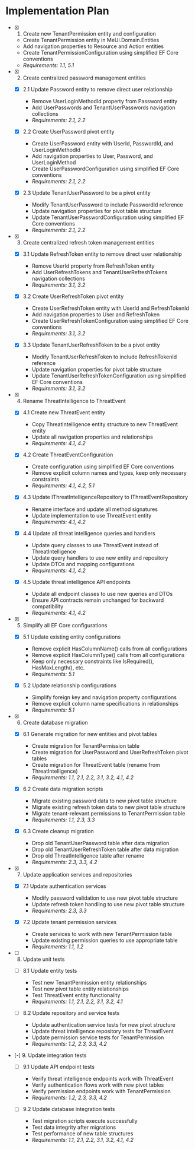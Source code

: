 # Implementation Plan

- [x] 1. Create new TenantPermission entity and configuration

  - Create TenantPermission entity in MeUi.Domain.Entities
  - Add navigation properties to Resource and Action entities
  - Create TenantPermissionConfiguration using simplified EF Core conventions
  - _Requirements: 1.1, 5.1_

- [x] 2. Create centralized password management entities

  - [x] 2.1 Update Password entity to remove direct user relationship

    - Remove UserLoginMethodId property from Password entity
    - Add UserPasswords and TenantUserPasswords navigation collections
    - _Requirements: 2.1, 2.2_

  - [x] 2.2 Create UserPassword pivot entity

    - Create UserPassword entity with UserId, PasswordId, and UserLoginMethodId
    - Add navigation properties to User, Password, and UserLoginMethod
    - Create UserPasswordConfiguration using simplified EF Core conventions
    - _Requirements: 2.1, 2.2_

  - [x] 2.3 Update TenantUserPassword to be a pivot entity
    - Modify TenantUserPassword to include PasswordId reference
    - Update navigation properties for pivot table structure
    - Update TenantUserPasswordConfiguration using simplified EF Core conventions
    - _Requirements: 2.1, 2.2_

- [x] 3. Create centralized refresh token management entities

  - [x] 3.1 Update RefreshToken entity to remove direct user relationship

    - Remove UserId property from RefreshToken entity
    - Add UserRefreshTokens and TenantUserRefreshTokens navigation collections
    - _Requirements: 3.1, 3.2_

  - [x] 3.2 Create UserRefreshToken pivot entity

    - Create UserRefreshToken entity with UserId and RefreshTokenId
    - Add navigation properties to User and RefreshToken
    - Create UserRefreshTokenConfiguration using simplified EF Core conventions
    - _Requirements: 3.1, 3.2_

  - [x] 3.3 Update TenantUserRefreshToken to be a pivot entity
    - Modify TenantUserRefreshToken to include RefreshTokenId reference
    - Update navigation properties for pivot table structure
    - Update TenantUserRefreshTokenConfiguration using simplified EF Core conventions
    - _Requirements: 3.1, 3.2_

- [x] 4. Rename ThreatIntelligence to ThreatEvent

  - [x] 4.1 Create new ThreatEvent entity

    - Copy ThreatIntelligence entity structure to new ThreatEvent entity
    - Update all navigation properties and relationships
    - _Requirements: 4.1, 4.2_

  - [x] 4.2 Create ThreatEventConfiguration

    - Create configuration using simplified EF Core conventions
    - Remove explicit column names and types, keep only necessary constraints
    - _Requirements: 4.1, 4.2, 5.1_

  - [x] 4.3 Update IThreatIntelligenceRepository to IThreatEventRepository

    - Rename interface and update all method signatures
    - Update implementation to use ThreatEvent entity
    - _Requirements: 4.1, 4.2_

  - [x] 4.4 Update all threat intelligence queries and handlers

    - Update query classes to use ThreatEvent instead of ThreatIntelligence
    - Update query handlers to use new entity and repository
    - Update DTOs and mapping configurations
    - _Requirements: 4.1, 4.2_

  - [x] 4.5 Update threat intelligence API endpoints
    - Update all endpoint classes to use new queries and DTOs
    - Ensure API contracts remain unchanged for backward compatibility
    - _Requirements: 4.1, 4.2_

- [x] 5. Simplify all EF Core configurations

  - [x] 5.1 Update existing entity configurations

    - Remove explicit HasColumnName() calls from all configurations
    - Remove explicit HasColumnType() calls from all configurations
    - Keep only necessary constraints like IsRequired(), HasMaxLength(), etc.
    - _Requirements: 5.1_

  - [x] 5.2 Update relationship configurations
    - Simplify foreign key and navigation property configurations
    - Remove explicit column name specifications in relationships
    - _Requirements: 5.1_

- [x] 6. Create database migration

  - [x] 6.1 Generate migration for new entities and pivot tables

    - Create migration for TenantPermission table
    - Create migration for UserPassword and UserRefreshToken pivot tables
    - Create migration for ThreatEvent table (rename from ThreatIntelligence)
    - _Requirements: 1.1, 2.1, 2.2, 3.1, 3.2, 4.1, 4.2_

  - [x] 6.2 Create data migration scripts

    - Migrate existing password data to new pivot table structure
    - Migrate existing refresh token data to new pivot table structure
    - Migrate tenant-relevant permissions to TenantPermission table
    - _Requirements: 1.1, 2.3, 3.3_

  - [x] 6.3 Create cleanup migration
    - Drop old TenantUserPassword table after data migration
    - Drop old TenantUserRefreshToken table after data migration
    - Drop old ThreatIntelligence table after rename
    - _Requirements: 2.3, 3.3, 4.2_

- [x] 7. Update application services and repositories

  - [x] 7.1 Update authentication services

    - Modify password validation to use new pivot table structure
    - Update refresh token handling to use new pivot table structure
    - _Requirements: 2.3, 3.3_

  - [x] 7.2 Update tenant permission services
    - Create services to work with new TenantPermission table
    - Update existing permission queries to use appropriate table
    - _Requirements: 1.1, 1.2_

- [ ] 8. Update unit tests

  - [ ] 8.1 Update entity tests

    - Test new TenantPermission entity relationships
    - Test new pivot table entity relationships
    - Test ThreatEvent entity functionality
    - _Requirements: 1.1, 2.1, 2.2, 3.1, 3.2, 4.1_

  - [ ] 8.2 Update repository and service tests
    - Update authentication service tests for new pivot structure
    - Update threat intelligence repository tests for ThreatEvent
    - Update permission service tests for TenantPermission
    - _Requirements: 1.2, 2.3, 3.3, 4.2_

- [-] 9. Update integration tests

  - [ ] 9.1 Update API endpoint tests

    - Verify threat intelligence endpoints work with ThreatEvent
    - Verify authentication flows work with new pivot tables
    - Verify permission endpoints work with TenantPermission
    - _Requirements: 1.2, 2.3, 3.3, 4.2_

  - [ ] 9.2 Update database integration tests
    - Test migration scripts execute successfully
    - Test data integrity after migrations
    - Test performance of new table structures
    - _Requirements: 1.1, 2.1, 2.2, 3.1, 3.2, 4.1, 4.2_
